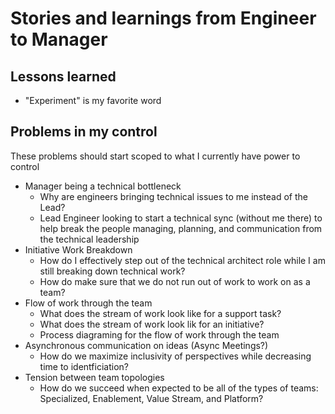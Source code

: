 # Stories and learnings from Engineer to Manager

## Lessons learned

- "Experiment" is my favorite word


## Problems in my control

These problems should start scoped to what I currently have power to control

- Manager being a technical bottleneck
  + Why are engineers bringing technical issues to me instead of the Lead?
  + Lead Engineer looking to start a technical sync (without me there) to help break the people managing, planning, and
    communication from the technical leadership
- Initiative Work Breakdown
  + How do I effectively step out of the technical architect role while I am still breaking down technical work?
  + How do make sure that we do not run out of work to work on as a team?
- Flow of work through the team
  + What does the stream of work look like for a support task?
  + What does the stream of work look lik for an initiative?
  + Process diagraming for the flow of work through the team
- Asynchronous communication on ideas (Async Meetings?)
  + How do we maximize inclusivity of perspectives while decreasing time to identficiation?
- Tension between team topologies
  + How do we succeed when expected to be all of the types of teams: Specialized, Enablement, Value Stream, and
    Platform? 
